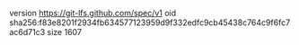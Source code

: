 version https://git-lfs.github.com/spec/v1
oid sha256:f83e8201f2934fb634577123959d9f332edfc9cb45438c764c9f6fc7ac6d71c3
size 1607
